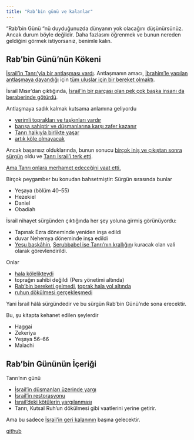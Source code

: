```yaml
---
title: "Rab’bin günü ve kalanlar"
---
```



“Rab’bin Günü “nü duyduğunuzda dünyanın yok olacağını düşünürsünüz. Ancak durum böyle değildir. Daha fazlasını öğrenmek ve bunun nereden geldiğini görmek istiyorsanız, benimle kalın.


## Rab’bin Günü’nün Kökeni

<a name="45df"></a>
[İsrail’in Tanrı’yla bir antlaşması vardı](../../../background/israel/expl/gods-covenant/index.html). Antlaşmanın amacı, [İbrahim’le yapılan antlaşmaya dayandığı](https://www.bibleserver.com/TR/M%C4%B1s%C4%B1rdan%20%C3%87%C4%B1k%C4%B1%C5%9F3%3A6) için [tüm uluslar için bir bereket olmaktı](https://www.bibleserver.com/TR/Yarat%C4%B1l%C4%B1%C5%9F12%3A2-3).

İsrail Mısır’dan çıktığında, [İsrail’in bir parçası olan pek çok başka insanı da beraberinde götürdü](https://www.bibleserver.com/TR/M%C4%B1s%C4%B1rdan%20%C3%87%C4%B1k%C4%B1%C5%9F12%3A38).

Antlaşmaya sadık kalmak kutsama anlamına geliyordu

- [verimli toprakları ve taşkınları vardır](https://www.bibleserver.com/TR/Levililer26%3A3-5)
- [barışa sahiptir ve düşmanlarına karşı zafer kazanır](https://www.bibleserver.com/TR/Levililer26%3A6-8)
- [Tanrı halkıyla birlikte yaşar](https://www.bibleserver.com/TR/Levililer26%3A11-12)
- [artık köle olmayacak](https://www.bibleserver.com/TR/Levililer26%3A13)


Ancak başarısız olduklarında, bunun sonucu [birçok iniş ve çıkıştan sonra ](https://www.bibleserver.com/TR/Hakimler2%3A6-22)[sürgün](https://www.bibleserver.com/TR/2.Tarihler36%3A15-23) oldu ve [Tanrı İsrail’i terk etti](https://www.bibleserver.com/TR/Hezekiel11%3A22-24).

[Ama Tanrı onlara merhamet edeceğini vaat etti.](https://www.bibleserver.com/TR/Levililer26%3A40-46)

Birçok peygamber bu konudan bahsetmiştir: Sürgün sırasında bunlar

- Yeşaya (bölüm 40–55)
- Hezekiel
- Daniel
- Obadiah


İsrail nihayet sürgünden çıktığında her şey yoluna girmiş görünüyordu:

- Tapınak Ezra döneminde yeniden inşa edildi
- duvar Nehemya döneminde inşa edildi
- [Yeşu başkâhin](https://www.bibleserver.com/TR/Zekeriya3), [Serubbabel ise Tanrı’nın krallığın](https://www.bibleserver.com/TR/Zekeriya4)ı kuracak olan vali olarak görevlendirildi.


Onlar

- [hala kölelikteydi](https://www.bibleserver.com/TR/Ezra9)
- toprağın sahibi değildi (Pers yönetimi altında)
- [Rab’bin bereketi gelmedi](https://www.bibleserver.com/TR/Hagay1%3A7-12), [toprak hala yol altında](https://www.bibleserver.com/TR/Malaki3%3A10-11)
- [ruhun dökülmesi gerçekleşmedi](https://www.bibleserver.com/TR/Hezekiel36%3A25-27)


Yani İsrail hâlâ sürgündedir ve bu sürgün Rab’bin Günü’nde sona erecektir.

Bu, şu kitapta kehanet edilen şeylerdir

- Haggai
- Zekeriya
- Yeşaya 56–66
- Malachi



## Rab’bin Gününün İçeriği

<a name="e5f1"></a>
Tanrı’nın günü

- [İsrail’in düşmanları üzerinde yargı](https://www.bibleserver.com/TR/Yoel2%3A1-11)
- [İsrail’in restorasyonu](https://www.bibleserver.com/TR/Yoel2%3A12-27)
- [İsrail’deki kötülerin yargılanması](https://www.bibleserver.com/TR/Sefanya1%3A4-9)
- Tanrı, Kutsal Ruh’un dökülmesi gibi vaatlerini yerine getirir.


Ama bu sadece [İsrail’in geri kalanının](../../../background/israel/expl/the-remnant-of-israel/index.html) başına gelecektir.






[github](https://github.com/revelation-today/revelation-today/blob/main/exampleSite/content/docs/background/israel/expl/the-day-of-the-lord.tr.md)
